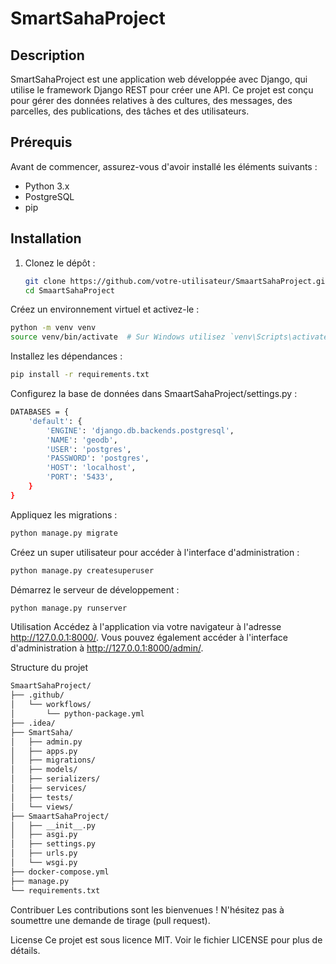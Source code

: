 
# SmartSahaProject

## Description

SmartSahaProject est une application web développée avec Django, qui utilise le framework Django REST pour créer une API. Ce projet est conçu pour gérer des données relatives à des cultures, des messages, des parcelles, des publications, des tâches et des utilisateurs.

## Prérequis

Avant de commencer, assurez-vous d'avoir installé les éléments suivants :

- Python 3.x
- PostgreSQL
- pip

## Installation

1. Clonez le dépôt :

   ```bash
   git clone https://github.com/votre-utilisateur/SmaartSahaProject.git
   cd SmaartSahaProject
   ```
Créez un environnement virtuel et activez-le :
```bash
python -m venv venv
source venv/bin/activate  # Sur Windows utilisez `venv\Scripts\activate`
```
Installez les dépendances :
```bash
pip install -r requirements.txt
```
Configurez la base de données dans SmaartSahaProject/settings.py :
```bash
DATABASES = {
    'default': {
        'ENGINE': 'django.db.backends.postgresql',
        'NAME': 'geodb',
        'USER': 'postgres',
        'PASSWORD': 'postgres',
        'HOST': 'localhost',
        'PORT': '5433',
    }
}
```
Appliquez les migrations :
```bash
python manage.py migrate
```
Créez un super utilisateur pour accéder à l'interface d'administration :
```bash
python manage.py createsuperuser
```
Démarrez le serveur de développement :
```bash
python manage.py runserver
```
Utilisation
Accédez à l'application via votre navigateur à l'adresse http://127.0.0.1:8000/. Vous pouvez également accéder à l'interface d'administration à http://127.0.0.1:8000/admin/.

Structure du projet
```bash
SmaartSahaProject/
├── .github/
│   └── workflows/
│       └── python-package.yml
├── .idea/
├── SmartSaha/
│   ├── admin.py
│   ├── apps.py
│   ├── migrations/
│   ├── models/
│   ├── serializers/
│   ├── services/
│   ├── tests/
│   └── views/
├── SmaartSahaProject/
│   ├── __init__.py
│   ├── asgi.py
│   ├── settings.py
│   ├── urls.py
│   └── wsgi.py
├── docker-compose.yml
├── manage.py
└── requirements.txt
```

Contribuer
Les contributions sont les bienvenues ! N'hésitez pas à soumettre une demande de tirage (pull request).

License
Ce projet est sous licence MIT. Voir le fichier LICENSE pour plus de détails.
